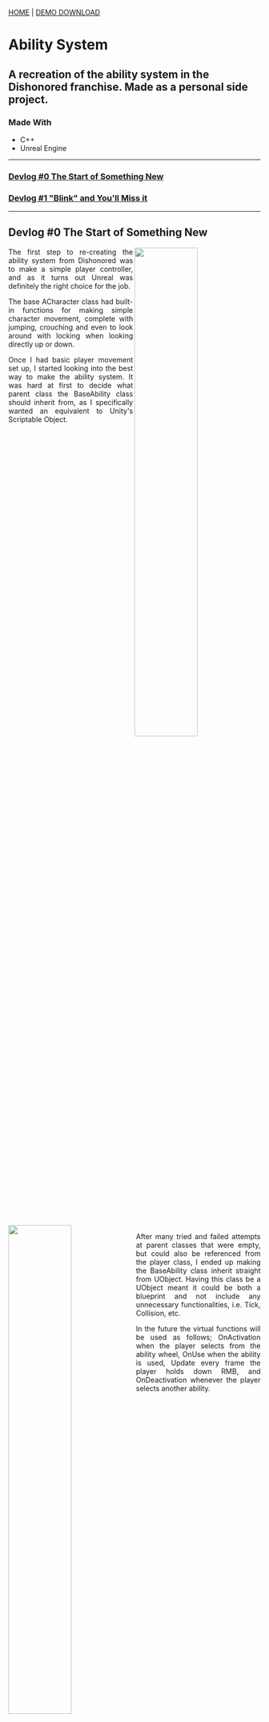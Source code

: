 [HOME](../README.md)
|
[DEMO DOWNLOAD](https://github.com/E-Dawkins/ProjectDemos/releases/tag/Ability-System-Demo-v1.0)
# Ability System

## **A recreation of the ability system in the Dishonored franchise. Made as a personal side project.**

### **Made With**
* C++
* Unreal Engine

---

[comment]: <> (Add link for each new devlog)

### [Devlog #0 The Start of Something New](#devlog-0-the-start-of-something-new-1)
### [Devlog #1 "Blink" and You'll Miss it](#devlog-1-blink-and-youll-miss-it-1)

---

## Devlog #0 The Start of Something New

[comment]: <> (TODO - swap for SimpleController.mp4)
<img src="./assets/TEMP.png" align="right" width="50%"/>

<p align="justify">
    The first step to re-creating the ability system from Dishonored was to make a simple player controller, and as it turns out Unreal was definitely the right choice for the job.
</p>

<p align="justify">
    The base ACharacter class had built-in functions for making simple character movement, complete with jumping, crouching and even to look around with locking when looking directly up or down.
</p>

<p align="justify">
    Once I had basic player movement set up, I started looking into the best way to make the ability system. It was hard at first to decide what parent class the BaseAbility class should inherit from, as I specifically wanted an equivalent to Unity's Scriptable Object.
</p>

<br clear="both"/>

<img src="./assets/Dev0/BaseAbility.png" align="left" width="50%"/>

<p align="justify">
    After many tried and failed attempts at parent classes that were empty, but could also be referenced from the player class, I ended up making the BaseAbility class inherit straight from UObject. Having this class be a UObject meant it could be both a blueprint and not include any unnecessary functionalities, i.e. Tick, Collision, etc.
</p>

<p align="justify">
    In the future the virtual functions will be used as follows; OnActivation when the player selects from the ability wheel, OnUse when the ability is used, Update every frame the player holds down RMB, and OnDeactivation whenever the player selects another ability.
</p>

<br clear="both"/>
<br/>

<p align="justify">
    The BaseAbility class was now completely empty and blueprint-able, this combined with the player controller from earlier created a solid foundation on which to build upon.
</p>

---

## Devlog #1 "Blink" and You'll Miss it

<p align="justify">
    The first ability I wanted to re-create was the iconic blink ability, a seemingly simple teleport mechanic, but oh-boy was it complex! To start with here are a few screenshots of the ability in action:
</p>

<img src="./assets/Dev1/Blink_InAir.jpg" float="left" width="49%"/>
<img src="./assets/Dev1/Blink_IntoCrouch.jpg" float="right" width="49%"/>
<img src="./assets/Dev1/Blink_Mantle.jpg" align="left"width="49%"/>
<p align="justify">
    From these screenshots you can see that the Blink ability has many edge cases. The normal use case (top-left) where the player is not aiming at a surface, and they teleport into the air. The player is aiming at a surface but there is only room to crouch (top-right), they should be teleported there but crouched. And when the player aims at an edge (bottom-left) they should teleport on top of the edge.
</p>

<br clear="both"/>
<br/>
<br/>

<img src="./assets/Dev1/LineTrace.png" align="left" width="50%"/>

<p align = "justify">
    Let's start with the easiest implementation of a teleport mechanic, where you line trace from the players' viewpoint and in the direction that they are looking. If the line trace doesn't hit a surface, easy just teleport them to the end of the line trace, but if the line trace does hit a surface, teleport them to the impact point offset by the impact normal.
</p>

[comment]: <> (TODO - swap for BasicTeleport.mp4)
<img src="./assets/TEMP.png" align="left" width="50%"/>

<p align = "justify">
    Once I had the basic "lazy" teleport working, I started researching the best way to check for the mantle-able edge. But after researching countless other implementations of the Blink mechanic, I found that none of them were truly robust, i.e. one implementation added a force upwards so the player always launched a bit higher than where they were aiming.
</p>

<p align = "justify">
    After many failed attempts at implementing the edge-mantle, I decided to break the problem down into two simple questions. What is a wall? How for are we aiming from the top of a wall?
</p>
<br/>

<img src="./assets/Dev1/CrossProduct.png" align="right" width="50%"/>
<br/>

<p align = "justify">
    The former of these questions was actually quite simple to answer, just check the dot product between the impact normal and the global up vector. How does this help us? Well, the dot product of two vectors tells us how aligned they are, so using this knowledge we can determine that a dot product of ~0 means it is a wall. As for the latter, I came up with what I think is a robust solution, a recursive sphere trace. So, starting from the impact point I sphere trace using the up vector of this normal (more on that later), and because a sphere trace in Unreal only hits an object a single time I recall the sphere trace but offset by an amount and add all hits to an out array, the last hit in this array is the top edge and the distance to the top can be calculated.
</p>
​
<p align = "justify">
    To determine the up vector from the normal, we first consider the normal to be the forward vector of an arbitrary local axis, then getting the cross product of the normal and the global up vector we obtain the local right vector. Then doing one more cross between the original forward vector (normal) and the local right vector we get back the local up vector. Then using this up vector we feed it into the recursive sphere trace, which was much more reliable than just using the global up vector. In the video below, the purple line is the local up vector and the spheres are the recursive trace, turning green when the player can "mantle".
</p>
<br/>

[comment]: <> (TODO - swap for MantleSphereTrace.mp4)
<p align="center">
    <img src="./assets/TEMP.png" width="80%"/>
</p>

<p align = "justify">
    After combining all these methods and implementing a comprehensive head check that takes into account the player crouching, you are left with a rather robust Blink system. There are of course some very specific edge-cases that I feel aren't worth taking the time to correct, but I'm sure it is possible with some extra checks. Below are the edge-cases that I have found.
</p>

<table border="0">
 <tr>
    <td>
        <p align="justify">
            Aiming too far under a platform doesn't let you Blink, and what it should do underneath, happens rare enough.
        </p>
    </td>
    <td>
        <p align="justify">
            Aiming at a very specific point next to another edge, fails all head checks, including crouch checks, happens in very specific circumstances.
        </p>
    </td>
 </tr>
 <tr>
    <td>
        <img src="./assets/Dev1/Blink_UnderPlatform.png"/>
    </td>
    <td>
        <img src="./assets/Dev1/Blink_NextToEdge.png"/>
    </td>
 </tr>
 <tr>
    <td>
        <img src="./assets/Dev1/Blink_UnderPlatform2.png"/>
    </td>
 </tr>
</table>

<p align="justify">
    And after adding a few cursors, I'm only a programmer please don't judge 🙏, it now looks pretty good, complete with everything I set out to do; simple teleport, mantle teleport and teleport-into-crouch. Overall, I am really happy with how it turned out, it was an eye-opening experience into how a "simple" mechanic can actually be quite complex.
</p>

[comment]: <> (TODO - swap for BlinkGameplay.mp4)
<p align="center">
    <img src="./assets/TEMP.png" width="80%"/>
</p>

---